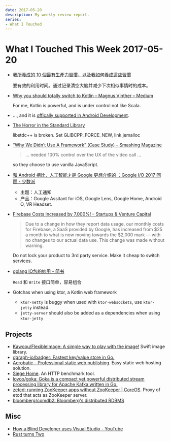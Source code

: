 ```yaml
---
date: 2017-05-20
description: My weekly review report.
series:
- What I Touched
---
```


# What I Touched This Week 2017-05-20



- [我所養成的 10 個最有生產力習慣，以及我如何養成這些習慣](http://www.playpcesor.com/2017/05/10-habit.html)

    要有效的利用时间。通过记录清空大脑并减少下次相似事情时的成本。

- [Why you should totally switch to Kotlin – Magnus Vinther – Medium](https://medium.com/@magnus.chatt/why-you-should-totally-switch-to-kotlin-c7bbde9e10d5)

    For me, Kotlin is powerful, and is under control not like Scala.

- ..., and it is [offically supported in Android Development](http://marketingland.com/google-io-2-214945).

- [The Horror in the Standard Library](https://www.zerotier.com/2017/05/05/the-horror-in-the-standard-library/)

    libstdc++ is broken. Set GLIBCPP_FORCE_NEW, link jemalloc

- [“Why We Didn’t Use A Framework” (Case Study) – Smashing Magazine](https://www.smashingmagazine.com/2017/05/why-no-framework/)

    > ... needed 100% control over the UX of the video call ...

    so they choose to use vanilla JavaScript.

- [和 Android 相比，人工智能才是 Google 更想介绍的 ：Google I/O 2017 回顾 - 少数派](https://sspai.com/post/39283)

    - 主题：人工通知
    - 产品：Google Assitant for iOS, Google Lens, Google Home, Android O, VR Headset.

- [Firebase Costs Increased by 7,000%! – Startups & Venture Capital](https://medium.com/@contact_16315/firebase-costs-increased-by-7-000-81dc0a27271d)

    > Due to a change in how they report data usage, our monthly costs for Firebase, a SaaS provided by Google, has increased from $25 a month to what is now moving towards the $2,000 mark — with no changes to our actual data use. This change was made without warning.

    Do not lock your product to 3rd party service. Make it cheap to switch services.

- [golang IO包的妙用 - 简书](http://www.jianshu.com/p/8c33f7c84509)

    `Read` 和 `Write` 接口简单，容易组合

- Gotchas when using ktor, a Kotlin web framework
    - `ktor-netty` is buggy when used with `ktor-websockets`, use `ktor-jetty` instead.
    - `jetty-server` should also be added as a dependencies when using `ktor-jetty`

<!--more-->

## Projects

- [Kawoou/FlexibleImage: A simple way to play with the image!](https://github.com/Kawoou/FlexibleImage) Swift image library.
- [dgraph-io/badger: Fastest key/value store in Go.](https://github.com/dgraph-io/badger)
- [Aerobatic - Professional static web publishing](https://github.com/aerobatic). Easy static web hosting solution.
- [Siege Home](https://www.joedog.org/siege-home/). An HTTP benchmark tool.
- [lovoo/goka: Goka is a compact yet powerful distributed stream processing library for Apache Kafka written in Go.](https://github.com/lovoo/goka)
- [zetcd: running ZooKeeper apps without ZooKeeper | CoreOS](https://coreos.com/blog/introducing-zetcd). Proxy of etcd that acts as ZooKeeper server.
- [bloomberg/comdb2: Bloomberg's distributed RDBMS](https://github.com/bloomberg/comdb2)

## Misc

- [How a Blind Developer uses Visual Studio - YouTube](https://www.youtube.com/watch?v=94swlF55tVc)
- [Rust turns Two](https://blog.rust-lang.org/2017/05/15/rust-at-two-years.html)
